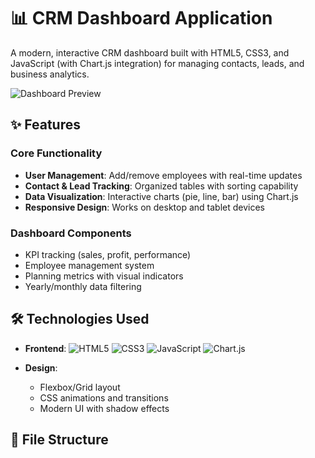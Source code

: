 # 📊 CRM Dashboard Application

A modern, interactive CRM dashboard built with HTML5, CSS3, and JavaScript (with Chart.js integration) for managing contacts, leads, and business analytics.

![Dashboard Preview](assets/screenshots/dashboard-preview.png)

## ✨ Features

### **Core Functionality**
- **User Management**: Add/remove employees with real-time updates
- **Contact & Lead Tracking**: Organized tables with sorting capability
- **Data Visualization**: Interactive charts (pie, line, bar) using Chart.js
- **Responsive Design**: Works on desktop and tablet devices

### **Dashboard Components**
- KPI tracking (sales, profit, performance)
- Employee management system
- Planning metrics with visual indicators
- Yearly/monthly data filtering

## 🛠️ Technologies Used

- **Frontend**: 
  ![HTML5](https://img.shields.io/badge/HTML5-E34F26?logo=html5&logoColor=white)
  ![CSS3](https://img.shields.io/badge/CSS3-1572B6?logo=css3&logoColor=white)
  ![JavaScript](https://img.shields.io/badge/JavaScript-F7DF1E?logo=javascript&logoColor=black)
  ![Chart.js](https://img.shields.io/badge/Chart.js-FF6384?logo=chart.js&logoColor=white)

- **Design**:
  - Flexbox/Grid layout
  - CSS animations and transitions
  - Modern UI with shadow effects

## 📂 File Structure
